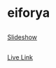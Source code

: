 # eiforya

##
<a href="https://docs.google.com/presentation/d/1mbQVGNZSAOy1wbmzymiT14L86f7S1PveofTnvUjLKKk/edit?usp=sharing">Slideshow</a>

##
<a href="https://its-raddit.herokuapp.com/">Live Link</a>

